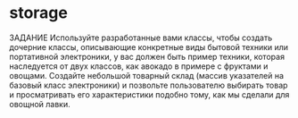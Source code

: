 # storage
ЗАДАНИЕ
Используйте разработанные вами классы, чтобы создать дочерние классы, описывающие конкретные виды бытовой техники или портативной электроники, у вас должен быть пример техники, которая наследуется от двух классов, как авокадо в примере с фруктами и овощами.
Создайте небольшой товарный склад (массив указателей на базовый класс электроники) и позвольте пользователю выбирать товар и просматривать его характеристики подобно тому, как мы сделали для овощной лавки.
